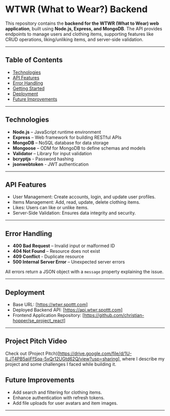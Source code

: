 # WTWR (What to Wear?) Backend

This repository contains the **backend for the WTWR (What to Wear) web application**, built using **Node.js, Express, and MongoDB**. The API provides endpoints to manage users and clothing items, supporting features like CRUD operations, liking/unliking items, and server-side validation.

---

## Table of Contents

- [Technologies](#technologies)
- [API Features](#api-features)
- [Error Handling](#error-handling)
- [Getting Started](#getting-started)
- [Deployment](#deployment)
- [Future Improvements](#future-improvements)

---

## Technologies

- **Node.js** – JavaScript runtime environment
- **Express** – Web framework for building RESTful APIs
- **MongoDB** – NoSQL database for data storage
- **Mongoose** – ODM for MongoDB to define schemas and models
- **Validator** – Library for input validation
- **bcryptjs** - Password hashing
- **jsonwebtoken** - JWT authentication

---

## API Features

- User Management: Create accounts, login, and update user profiles.
- Items Management: Add, read, update, delete clothing items.
- Likes: Users can like or unlike items.
- Server-Side Validation: Ensures data integrity and security.

---

## Error Handling

- **400 Bad Request** – Invalid input or malformed ID
- **404 Not Found** – Resource does not exist
- **409 Conflict** - Duplicate resource
- **500 Internal Server Error** – Unexpected server errors

All errors return a JSON object with a `message` property explaining the issue.

---

## Deployment

- Base URL: [https://wtwr.spottt.com]
- Deployed Backend API: [https://api.wtwr.spottt.com]
- Frontend Application Repository: [https://github.com/christian-hopper/se_project_react]

---

## Project Pitch Video

Check out (Project Pitch)[https://drive.google.com/file/d/1U-ILJT4PB5aiiFfSqa-5xQr12UGtd62Q/view?usp=sharing], where I describe my project and some challenges I faced while building it.

## Future Improvements

- Add search and filtering for clothing items.
- Enhance authentication with refresh tokens.
- Add file uploads for user avatars and item images.

---
